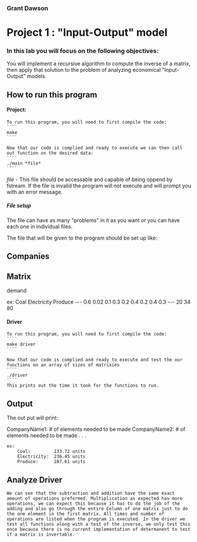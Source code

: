 ### Grant Dawson

# Project 1 : "Input-Output" model

### In this lab you will focus on the following objectives:

You will implement a recursive algorithm to compute the inverse of a matrix, then apply that solution to the problem of analyzing economical "Input-Output" models.

## How to run this program
#### Project:
	To run this program, you will need to first compile the code:
	````
	make
	````

	Now that our code is complied and ready to execute we can then call out function on the desired data:
	````
	./main *file*
	````
*file* - This file should be accessable and capable of being oppend by fstream.
	If the file is invalid the program will not execute and will prompt you with an error message.


##### File setup

The file can have as many "problems" in it as you want or you can have each one in individual files.



The file that will be given to the program should be set up like:



Companies
---
Matrix
---
demand


ex:
	Coal
	Electricity
	Produce
	---
	0.6 0.02 0.1
	0.3 0.2 0.4
	0.2 0.4 0.3
	---
	20
	34
	80
#### Driver
	To run this program, you will need to first compile the code:
	````
	make driver
	````

	Now that our code is complied and ready to execute and test the our functions on an array of sizes of matrixies
	````
	./driver
	````
	This prints out the time it took for the functions to run.


## Output

The out put will print:

CompanyName1: # of elements needed to be made
CompanyName2: # of elements needed to be made
	.
	.
	.

	ex:
		Coal:         133.72 units
		Electricity:  236.45 units
		Produce:      287.61 units  

## Analyze Driver

	We can see that the subtraction and addition have the same exact amount of operations preformed. Multiplication as expected has more operations, we can expect this because it has to do the job of the adding and also go through the entire Column of one matrix just to do the one element in the first matrix. All times and number of operations are listed when the program is executed. In the driver we test all functions along with a test of the inverse, we only test this once because there is no current implementation of determanent to test if a matrix is invertable.

